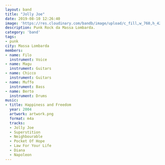 ```yaml
---
layout: band
title: "Jolly Joe"
date: 2019-08-10 12:26:40
image: 'https://res.cloudinary.com/bandb/image/upload/c_fill,w_760,h_420/Jolly_Joe/photo.jpg'
description: Punk Rock da Massa Lombarda.
category: 'band'
tags:
- punk
city: Massa Lombarda
members:
- name: Filo
  instrument: Voice
- name: Magu
  instrument: Guitars
- name: Chicco
  instrument: Guitars
- name: Muffo
  instrument: Bass
- name: Berto
  instrument: Drums
music:
- title: Happiness and Freedom
  year: 2004
  artwork: artwork.png
  format: m4a
  tracks:
  - Jolly Joe
  - Superstition
  - Neighbourable
  - Pocket Of Hope
  - Law For Your Life
  - Diana
  - Napoleon
---
```









